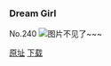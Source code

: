 ### Dream Girl
No.240
![图片不见了~~~](https://imgs.xkcd.com/comics/dream_girl.png)

[原址](https://xkcd.com//240) [下载](https://imgs.xkcd.com/comics/dream_girl.png)

